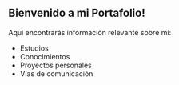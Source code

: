 ## Bienvenido a mi Portafolio!
Aquí encontrarás información relevante sobre mí:

- Estudios
- Conocimientos
- Proyectos personales
- Vías de comunicación
